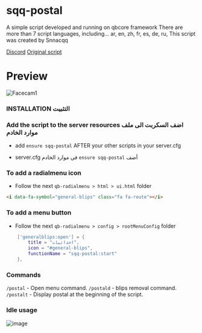 # sqq-postal
A simple script developed and running on qbcore framework
There are more than 7 script languages, including... ar, en, zh, fr, es, de, ru,
This script was created by Snnacqq

[Discord](https://discord.gg/PWnxxHcpbr)
[Original script](https://github.com/DevBlocky/nearest-postal)

# Preview
![Facecam1](https://github.com/SNACKGYG/sqq-postal/assets/97559522/d37b7b21-c66a-497d-9d7d-a68278bc3632)


### INSTALLATION التثبيت

### Add the script to the server resources  اضف السكربت الى ملف موارد الخادم

- add `ensure sqq-postal` AFTER your other scripts in your server.cfg

- server.cfg في موارد الخادم `ensure sqq-postal` أضف

### To add a radialmenu icon
- Follow the next `qb-radialmenu > html > ui.html` folder

```HTML
<i data-fa-symbol="general-blips" class="fa fa-route"></i>
```

### To add a menu button
- Follow the next `qb-radialmenu > config > rootMenuConfig` folder

```LUA
    ['generalblips:open'] = {
        title = "احداثيات",
        icon = "#general-blips",
        functionName = "sqq-postal:start"
    },
```

### Commands
`/postal` - Open menu command.
`/postald` - blips removal command.
`/postalt` - Display postal at the beginning of the script.

### Idle usage

![image](https://github.com/SNACKGYG/sqq-postal/assets/97559522/61ec56c1-485e-42a2-9f5b-a2f82b0d1148)

